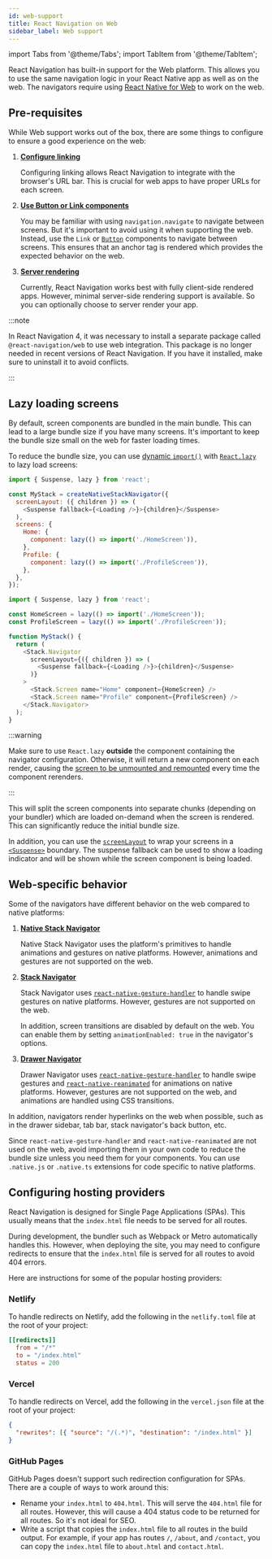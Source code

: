 ```yaml
---
id: web-support
title: React Navigation on Web
sidebar_label: Web support
---
```


import Tabs from '@theme/Tabs';
import TabItem from '@theme/TabItem';

React Navigation has built-in support for the Web platform. This allows you to use the same navigation logic in your React Native app as well as on the web. The navigators require using [React Native for Web](https://github.com/necolas/react-native-web) to work on the web.

## Pre-requisites

While Web support works out of the box, there are some things to configure to ensure a good experience on the web:

1. [**Configure linking**](configuring-links.md)

   Configuring linking allows React Navigation to integrate with the browser's URL bar. This is crucial for web apps to have proper URLs for each screen.

2. [**Use Button or Link components**](link.md)

   You may be familiar with using `navigation.navigate` to navigate between screens. But it's important to avoid using it when supporting the web. Instead, use the `Link` or [`Button`](elements.md#button) components to navigate between screens. This ensures that an anchor tag is rendered which provides the expected behavior on the web.

3. [**Server rendering**](server-rendering.md)

   Currently, React Navigation works best with fully client-side rendered apps. However, minimal server-side rendering support is available. So you can optionally choose to server render your app.

:::note

In React Navigation 4, it was necessary to install a separate package called `@react-navigation/web` to use web integration. This package is no longer needed in recent versions of React Navigation. If you have it installed, make sure to uninstall it to avoid conflicts.

:::

## Lazy loading screens

By default, screen components are bundled in the main bundle. This can lead to a large bundle size if you have many screens. It's important to keep the bundle size small on the web for faster loading times.

To reduce the bundle size, you can use [dynamic `import()`](https://developer.mozilla.org/en-US/docs/Web/JavaScript/Reference/Operators/import) with [`React.lazy`](https://react.dev/reference/react/lazy) to lazy load screens:

<Tabs groupId="config" queryString="config">
<TabItem value="static" label="Static" default>

```js name="Lazy loading screens" snack
import { Suspense, lazy } from 'react';

const MyStack = createNativeStackNavigator({
  screenLayout: ({ children }) => (
    <Suspense fallback={<Loading />}>{children}</Suspense>
  ),
  screens: {
    Home: {
      component: lazy(() => import('./HomeScreen')),
    },
    Profile: {
      component: lazy(() => import('./ProfileScreen')),
    },
  },
});
```

</TabItem>
<TabItem value="dynamic" label="Dynamic">

```js name="Lazy loading screens" snack
import { Suspense, lazy } from 'react';

const HomeScreen = lazy(() => import('./HomeScreen'));
const ProfileScreen = lazy(() => import('./ProfileScreen'));

function MyStack() {
  return (
    <Stack.Navigator
      screenLayout={({ children }) => (
        <Suspense fallback={<Loading />}>{children}</Suspense>
      )}
    >
      <Stack.Screen name="Home" component={HomeScreen} />
      <Stack.Screen name="Profile" component={ProfileScreen} />
    </Stack.Navigator>
  );
}
```

:::warning

Make sure to use `React.lazy` **outside** the component containing the navigator configuration. Otherwise, it will return a new component on each render, causing the [screen to be unmounted and remounted](troubleshooting.md#screens-are-unmountingremounting-during-navigation) every time the component rerenders.

:::

</TabItem>
</Tabs>

This will split the screen components into separate chunks (depending on your bundler) which are loaded on-demand when the screen is rendered. This can significantly reduce the initial bundle size.

In addition, you can use the [`screenLayout`](navigator.md#screen-layout) to wrap your screens in a [`<Suspense>`](https://react.dev/reference/react/Suspense) boundary. The suspense fallback can be used to show a loading indicator and will be shown while the screen component is being loaded.

## Web-specific behavior

Some of the navigators have different behavior on the web compared to native platforms:

1. [**Native Stack Navigator**](stack-navigator.md)

   Native Stack Navigator uses the platform's primitives to handle animations and gestures on native platforms. However, animations and gestures are not supported on the web.

2. [**Stack Navigator**](stack-navigator.md)

   Stack Navigator uses [`react-native-gesture-handler`](https://docs.swmansion.com/react-native-gesture-handler/) to handle swipe gestures on native platforms. However, gestures are not supported on the web.

   In addition, screen transitions are disabled by default on the web. You can enable them by setting `animationEnabled: true` in the navigator's options.

3. [**Drawer Navigator**](drawer-navigator.md)

   Drawer Navigator uses [`react-native-gesture-handler`](https://docs.swmansion.com/react-native-gesture-handler/) to handle swipe gestures and [`react-native-reanimated`](https://docs.swmansion.com/react-native-reanimated/) for animations on native platforms. However, gestures are not supported on the web, and animations are handled using CSS transitions.

In addition, navigators render hyperlinks on the web when possible, such as in the drawer sidebar, tab bar, stack navigator's back button, etc.

Since `react-native-gesture-handler` and `react-native-reanimated` are not used on the web, avoid importing them in your own code to reduce the bundle size unless you need them for your components. You can use `.native.js` or `.native.ts` extensions for code specific to native platforms.

## Configuring hosting providers

React Navigation is designed for Single Page Applications (SPAs). This usually means that the `index.html` file needs to be served for all routes.

During development, the bundler such as Webpack or Metro automatically handles this. However, when deploying the site, you may need to configure redirects to ensure that the `index.html` file is served for all routes to avoid 404 errors.

Here are instructions for some of the popular hosting providers:

### Netlify

To handle redirects on Netlify, add the following in the `netlify.toml` file at the root of your project:

```toml
[[redirects]]
  from = "/*"
  to = "/index.html"
  status = 200
```

### Vercel

To handle redirects on Vercel, add the following in the `vercel.json` file at the root of your project:

```json
{
  "rewrites": [{ "source": "/(.*)", "destination": "/index.html" }]
}
```

### GitHub Pages

GitHub Pages doesn't support such redirection configuration for SPAs. There are a couple of ways to work around this:

- Rename your `index.html` to `404.html`. This will serve the `404.html` file for all routes. However, this will cause a 404 status code to be returned for all routes. So it's not ideal for SEO.
- Write a script that copies the `index.html` file to all routes in the build output. For example, if your app has routes `/`, `/about`, and `/contact`, you can copy the `index.html` file to `about.html` and `contact.html`.

